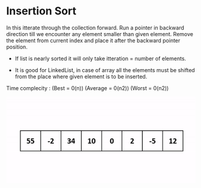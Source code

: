 # Insertion Sort


In this itterate through the collection forward. 
Run a pointer in backward direction till we encounter any element smaller than given element.
Remove the element from current index and place it after the backward pointer position.

* If list is nearly sorted it will only take itteration = number of elements.

* It is good for LinkedList, in case of array all the elements must be shifted from the place where given element is to be inserted.

Time complecity : (Best = 0(n)) (Average = 0(n2)) (Worst = 0(n2))

![Insertion Sort](insertionsort.gif)
